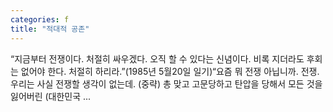 ```yaml
---
categories: f
title: "적대적 공존"
---
```


				
		
			
				
					
					
						
						
						
					
					
				
				
			
			
			
“지금부터 전쟁이다. 처절히 싸우겠다. 오직 할 수 있다는 신념이다. 비록 지더라도 후회는 없어야 한다. 처절히 하리라.”(1985년 5월20일 일기)“요즘 뭐 전쟁 아닙니까. 전쟁. 우리는 사실 전쟁할 생각이 없는데. (중략) 총 맞고 고문당하고 탄압을 당해서 모든 것을 잃어버린 (대한민국 ...		
			